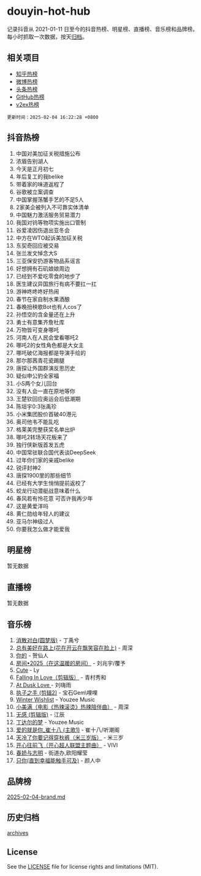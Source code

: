 # douyin-hot-hub

记录抖音从 2021-01-11 日至今的抖音热榜、明星榜、直播榜、音乐榜和品牌榜。每小时抓取一次数据，按天[归档](archives)。

## 相关项目

- [知乎热榜](https://github.com/lonnyzhang423/zhihu-hot-hub)
- [微博热榜](https://github.com/lonnyzhang423/weibo-hot-hub)
- [头条热榜](https://github.com/lonnyzhang423/toutiao-hot-hub)
- [GitHub热榜](https://github.com/lonnyzhang423/github-hot-hub)
- [v2ex热榜](https://github.com/lonnyzhang423/v2ex-hot-hub)


`更新时间：2025-02-04 16:22:28 +0800`

## 抖音热榜

1. 中国对美加征关税措施公布
1. 浓眉告别湖人
1. 今天是正月初七
1. 年后复工的我belike
1. 带着家的味道返程了
1. 谷歌被立案调查
1. 中国掌握荡蟹手艺的不足5人
1. 2家美企被列入不可靠实体清单
1. 中国魅力激活服务贸易潜力
1. 我国对钨等物项实施出口管制
1. 谷爱凌因伤退出亚冬会
1. 中方在WTO起诉美加征关税
1. 东契奇回应被交易
1. 张兰发文悼念大S
1. 三亚保安扔游客物品系谣言
1. 好想拥有石矶娘娘周边
1. 已经到不爱吃零食的地步了
1. 医生建议异国旅行有病不要扛一扛
1. 游神咚咚咚好热闹
1. 春节在家自制水果酒酿
1. 春晚扭秧歌Bot也有人cos了
1. 孙悟空的含金量还在上升
1. 勇士有意集齐詹杜库
1. 万物皆可变身哪吒
1. 河南人在人民会堂看哪吒2
1. 哪吒2的女性角色都是大女主
1. 哪吒破亿海报都是导演手绘的
1. 那尔那茜青花瓷踢腿
1. 唐探让外国群演反思历史
1. 疑似申公豹全家福
1. 小S两个女儿回台
1. 没有人会一直在原地等你
1. 王楚钦回应奥运会后低潮期
1. 陈垣宇0:3张禹珍
1. 小米集团股价首破40港元
1. 奥司他韦不能乱吃
1. 格莱美完整获奖名单出炉
1. 哪吒2转场天花板来了
1. 独行侠新版首发五虎
1. 中国常驻联合国代表谈DeepSeek
1. 过年你们家的亲戚belike
1. 锐评封神2
1. 唐探1900里的那些细节
1. 已经有大学生悄悄提前返校了
1. 蛟龙行动潜艇战意味着什么
1. 春风若有怜花意 可否许我再少年
1. 这是黄爱洋吗
1. 黄仁勋给年轻人的建议
1. 亚马尔神级过人
1. 你要我怎么做才能爱我

## 明星榜

暂无数据

## 直播榜

暂无数据

## 音乐榜

1. [消散对白(圆梦版)](https://sf5-hl-cdn-tos.douyinstatic.com/obj/tos-cn-ve-2774/og4jB5I5IizzoZVAAAzWgBMAsMDWoArfwBOiFs) - 丁禹兮
1. [总有美好在路上(花在开云在飘笑容在脸上)](https://sf5-hl-cdn-tos.douyinstatic.com/obj/tos-cn-ve-2774/oU5u7NwtfBIvaNhoQBszOvAlRiAoiWAVVyBMq4) - 周深
1. [你的](https://sf5-hl-cdn-tos.douyinstatic.com/obj/tos-cn-ve-2774/oYuIeKf42jB7sEV6B2upMdpYAgfrQWj0FeRegh) - 贺仙人
1. [房间•2025（在这温暖的房间）](https://sf5-hl-cdn-tos.douyinstatic.com/obj/tos-cn-ve-2774/oMzJcnT8BgIetASeBfwfEeBQVNfACiCifhfZP7g) - 刘兆宇/覆予
1. [Cute](https://sf5-hl-cdn-tos.douyinstatic.com/obj/tos-cn-ve-2774/o4IbIzHWKAAB4wsS5qMBRiiAlEBGTpQRNfFvuo) - Ly
1. [Falling In Love（剪辑版）](https://sf5-hl-cdn-tos.douyinstatic.com/obj/tos-cn-ve-2774/o8ajpA8zzgBPahbBIO8AcKGBLJezFCRd1wfP9f) - 青村秀和
1. [ At Dusk  Love ](https://sf5-hl-cdn-tos.douyinstatic.com/obj/tos-cn-ve-2774/o8CrpCf5CaYgI4ZrtQgMQAFEfuGqNnRSDQAPBc) - 刘嗨雨
1. [执子之手 (剪辑2)](https://sf5-hl-cdn-tos.douyinstatic.com/obj/tos-cn-ve-2774/oUoZLQjCc31XzqsBnBQUNgeKtYPBcgbFDwtfcu) - 宝石Gem\哩哩
1. [Winter Wishlist](https://sf5-hl-cdn-tos.douyinstatic.com/obj/tos-cn-ve-2774/oIIgUOeamCFCVAzxN6MFRLIBlLGpUqQxeeHrLE) - Youzee Music
1. [小美满（电影《热辣滚烫》热辣陪伴曲）](https://sf5-hl-cdn-tos.douyinstatic.com/obj/tos-cn-ve-2774/o0GAn2lSgfZIDUgtevCGDQYnFg4CwnrBaxbTZL) - 周深
1. [无感 (剪辑版)](https://sf5-hl-cdn-tos.douyinstatic.com/obj/tos-cn-ve-2774/o0eIsUzJBDlQaQFC5OFlgbMEZC1TFYBftOBn6p) - 江辰
1. [丁达尔的梦](https://sf5-hl-cdn-tos.douyinstatic.com/obj/tos-cn-ve-2774/oMU3WirUZBVQkAC9ccG5P2IQirziZM2RTInUY) - Youzee Music
1. [爱的就是你_崔十八 (主歌1)](https://sf5-hl-cdn-tos.douyinstatic.com/obj/tos-cn-ve-2774/oI5BO5DhFZ6UTcNCnZaOCBLtZ7WIMQGfgnXf5E) - 崔十八/听潮阁
1. [天冷了你要记得穿秋裤（米三岁版）](https://sf5-hl-cdn-tos.douyinstatic.com/obj/tos-cn-ve-2774/oQlIwVIDWiZ6BQilAorS7MA0AgCkQDvcZAdm1) - 米三岁
1. [开心往前飞（开心超人联盟主题曲）](https://sf5-hl-cdn-tos.douyinstatic.com/obj/tos-cn-ve-2774/9d8fb7c82cf1421fb93a9fe925275e0a) - VIVI
1. [春娇与志明](https://sf5-hl-cdn-tos.douyinstatic.com/obj/tos-cn-ve-2774/e530d8fceb7044b39707d7f9ff54add1) - 街道办,欧阳耀莹
1. [只你(直到幸福能触手可及)](https://sf5-hl-cdn-tos.douyinstatic.com/obj/tos-cn-ve-2774/o0lBkRDzFTeaVSUz3ZZSCBVtZ5DIMQGfgmEAuE) - 颜人中

## 品牌榜

[2025-02-04-brand.md](archives/2025-02-04-brand.md)

## 历史归档

[archives](archives)

## License

See the [LICENSE](LICENSE) file for license rights and limitations (MIT).

